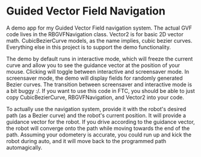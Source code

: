 # Guided Vector Field Navigation
A demo app for my Guided Vector Field navigation system. The actual
GVF code lives in the RBGVFNavigation class. Vector2 is for basic
2D vector math. CubicBezierCurve models, as the name implies,
cubic bezier curves. Everything else in this project is to support
the demo functionality.

The demo by default runs in interactive mode, which will freeze the current
curve and allow you to see the guidance vector at the position
of your mouse. Clicking will toggle between interactive and screensaver mode.
In screensaver mode, the demo will display fields for randomly
generated Bezier curves.
The transition between screensaver and interactive
mode is a bit buggy :/. If you want to use this code in FTC,
you should be able to just copy CubicBezierCurve, RBGVFNavigation,
and Vector2 into your code.

To actually use the navigation system, provide it with the robot's
desired path (as a Bezier curve) and the robot's current position.
It will provide a guidance vector for the robot. If you drive
 according to the guidance vector, the robot will converge onto
 the path while moving towards the end of the path. Assuming
 your odometery is accurate, you could run up and kick the robot
 during auto, and it will move back to the programmed path
 automagically.
